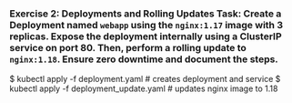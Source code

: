  ### Exercise 2: Deployments and Rolling Updates **Task**: Create a Deployment named `webapp` using the `nginx:1.17` image with 3 replicas. Expose the deployment internally using a ClusterIP service on port 80. Then, perform a rolling update to `nginx:1.18`. Ensure zero downtime and document the steps.


 $ kubectl apply -f deployment.yaml # creates deployment and service
 $ kubectl apply -f deployment_update.yaml # updates nginx image to 1.18
 